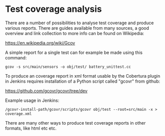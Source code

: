 # Test coverage analysis

There are a number of possibilities to analyse test coverage and produce various reports. There are guides available from many sources, a good overview and link collection to more info can be found on Wikipedia: 

https://en.wikipedia.org/wiki/Gcov

A simple report for a single test can for example be made using this command:

```
gcov -s src/main/sensors -o obj/test/ battery_unittest.cc
```

To produce an coverage report in xml format usable by the Cobertura plugin in Jenkins requires installation of a  Python script called "gcovr" from github:

https://github.com/gcovr/gcovr/tree/dev

Example usage in Jenkins:

```
/gcovr-install-path/gcovr/scripts/gcovr obj/test --root=src/main -x > coverage.xml
```

There are many other ways to produce test coverage reports in other formats, like html etc etc. 
